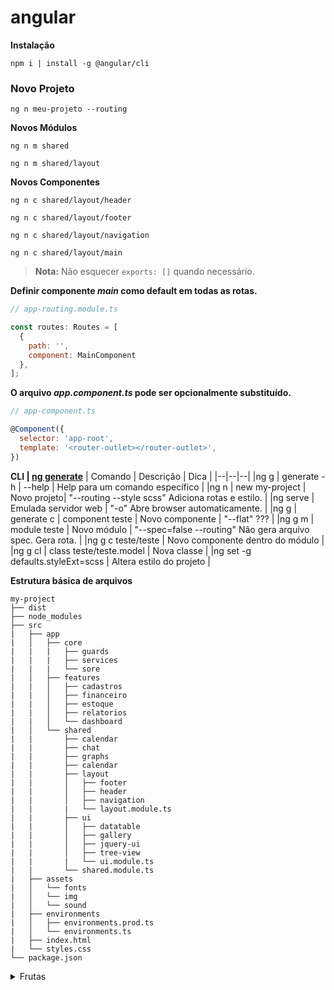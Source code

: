 # angular

**Instalação**
```properties
npm i | install -g @angular/cli
```

### Novo Projeto
```properties
ng n meu-projeto --routing
```

**Novos Módulos**
```properties
ng n m shared
```

```properties
ng n m shared/layout
```

**Novos Componentes**
```properties
ng n c shared/layout/header
```

```properties
ng n c shared/layout/footer
```

```properties
ng n c shared/layout/navigation
```

```properties
ng n c shared/layout/main
```

> **Nota:** Não esquecer ```exports: []``` quando necessário.

**Definir componente *main* como default em todas as rotas.**  
```javascript
// app-routing.module.ts

const routes: Routes = [
  {
    path: '',
    component: MainComponent
  },
];
```

**O arquivo *app.component.ts* pode ser opcionalmente substituído.**  
```javascript
// app-component.ts

@Component({
  selector: 'app-root',
  template: '<router-outlet></router-outlet>',
})
```

**CLI | [ng generate](https://angular.io/cli/generate)**
| Comando | Descrição | Dica |
|--|--|--| 
|ng g \| generate -h \| --help | Help para um comando específico |
|ng n \| new my-project | Novo projeto| "--routing --style scss" Adiciona rotas e estilo. |
|ng serve | Emulada servidor web | "-o" Abre browser automaticamente. |
|ng g \| generate c \| component teste | Novo componente | "--flat" ??? |
|ng g m \| module teste | Novo módulo | "--spec=false --routing" Não gera arquivo spec. Gera rota. |
|ng g c teste/teste | Novo componente dentro do módulo |
|ng g cl \| class teste/teste.model | Nova classe |
|ng set -g defaults.styleExt=scss | Altera estilo do projeto |



**Estrutura básica de arquivos**
```
my-project
├── dist
├── node_modules
├── src
|   ├── app
|   │   ├── core
|   |   |   ├── guards
|   |   |   ├── services
|   |   |   └── sore
|   │   ├── features
|   |   │   ├── cadastros
|   |   │   ├── financeiro
|   |   │   ├── estoque
|   |   │   ├── relatorios
|   |   │   └── dashboard
|   │   └── shared
|   |       ├── calendar
|   |       ├── chat
|   |       ├── graphs
|   |       ├── calendar
|   |       ├── layout
|   |       │   ├── footer
|   |       │   ├── header
|   |       │   ├── navigation
|   |       |   └── layout.module.ts
|   |       ├── ui
|   |       │   ├── datatable
|   |       │   ├── gallery
|   |       │   ├── jquery-ui
|   |       │   ├── tree-view
|   |       |   └── ui.module.ts
|   |       └── shared.module.ts
|   ├── assets
|   │   └── fonts
|   │   └── img
|   │   └── sound
|   ├── environments
|   │   ├── environments.prod.ts
|   │   └── environments.ts
|   ├── index.html
|   └── styles.css
└── package.json
```

<details>
  <summary>Frutas</summary>
  - Laranja  
  - Abacaxi  
</details>




